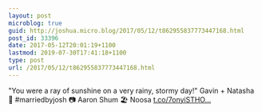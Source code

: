 ```yaml
---
layout: post
microblog: true
guid: http://joshua.micro.blog/2017/05/12/t862955837773447168.html
post_id: 33396
date: 2017-05-12T20:01:19+1100
lastmod: 2019-07-30T17:41:18+1100
type: post
url: /2017/05/12/t862955837773447168.html
---
```

"You were a ray of sunshine on a very rainy, stormy day!" Gavin + Natasha 🎉 #marriedbyjosh 📷 Aaron Shum 🏖 Noosa [t.co/7onyiSTHO...](https://t.co/7onyiSTHOu)
